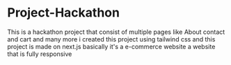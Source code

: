 # Project-Hackathon
This is a hackathon project that consist of multiple pages like About contact and cart and many more i created this project using tailwind css and this project is made on next.js basically it's a e-commerce website a website that is fully responsive
